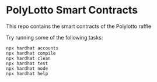 # PolyLotto Smart Contracts

This repo contains the smart contracts of the Polylotto raffle

Try running some of the following tasks:

```shell
npx hardhat accounts
npx hardhat compile
npx hardhat clean
npx hardhat test
npx hardhat node
npx hardhat help
```
